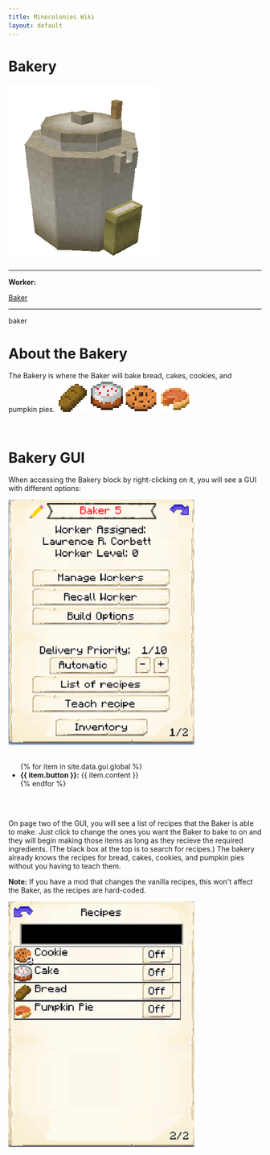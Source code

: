 ```yaml
---
title: Minecolonies Wiki
layout: default
---
```

# Bakery

<div class="infobox box text-center">
    <img src="../../assets/images/buildings/bakery.png" alt="Bakery" />
    <hr />
    <div class="row section-text text-left">
        <div class="col">
        <p><strong>Worker:</strong></p>
        </div>
        <div class="col">
        <p><a href="../workers/baker">Baker</a></p>
        </div>
    </div>
    <hr />
    <recipe>baker</recipe>
</div>

# About the Bakery

The Bakery is where the Baker will bake bread, cakes, cookies, and pumpkin pies.
<img src="../../assets/images/icons/minecraft/bread.png" class="img-fluid mx-auto" alt="Bread">
<img src="../../assets/images/icons/minecraft/cake.png" class="img-fluid mx-auto" alt="Cake">
<img src="../../assets/images/icons/minecraft/cookie.png" class="img-fluid mx-auto" alt="Cookie">
<img src="../../assets/images/icons/minecraft/pumpkin_pie.png" class="img-fluid mx-auto" alt="Bread">

<br>

# Bakery GUI

When accessing the Bakery block by right-clicking on it, you will see a GUI with different options:

<div class="row">
  <div class="col-sm-12 col-md">
    <img src="../../assets/images/gui/bakerygui1.png" class="img-fluid mx-auto" alt="Baker GUI">
  </div>
  <div class="col-sm-12 col-md">
    <br>
    <ul>
      {% for item in site.data.gui.global %}
        <li><strong>{{ item.button }}:</strong> {{ item.content }}</li>
      {% endfor %}
    </ul>
  </div>
</div>
<br> <br>

On page two of the GUI, you will see a list of recipes that the Baker is able to make. Just click to change the ones you want the Baker to bake to on and they will begin making those items as long as they recieve the required ingredients. (The black box at the top is to search for recipes.) The bakery already knows the recipes for bread, cakes, cookies, and pumpkin pies without you having to teach them.

**Note:** If you have a mod that changes the vanilla recipes, this won't affect the Baker, as the recipes are hard-coded.
 
 <img src="../../assets/images/gui/bakerygui2.png" alt="Baker GUI Page 2" />
